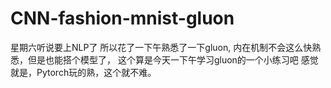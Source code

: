 # CNN-fashion-mnist-gluon

星期六听说要上NLP了 所以花了一下午熟悉了一下gluon, 内在机制不会这么快熟悉，但是也能搭个模型了， 这个算是今天一下午学习gluon的一个小练习吧 感觉就是，Pytorch玩的熟，这个就不难。
